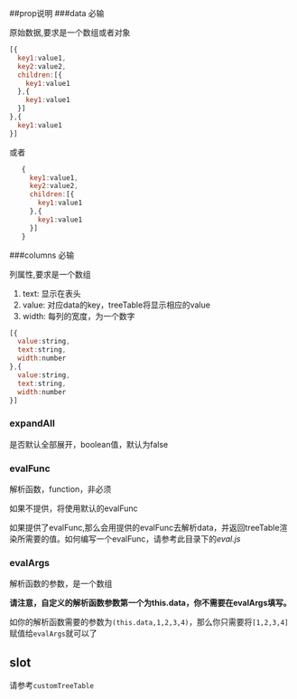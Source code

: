 ##prop说明
###data 
  必输
  
  原始数据,要求是一个数组或者对象
  ```javascript
  [{
    key1:value1,
    key2:value2,
    children:[{
      key1:value1
    },{
      key1:value1
    }]
  },{
    key1:value1
  }]
  ```
  或者
 ```javascript
    {
      key1:value1,
      key2:value2,
      children:[{
        key1:value1
      },{
        key1:value1
      }]
    }
  ```
###columns
  必输
  
  列属性,要求是一个数组
  
  1. text: 显示在表头
  2. value: 对应data的key，treeTable将显示相应的value
  3. width: 每列的宽度，为一个数字
  ```javascript
  [{
    value:string,
    text:string,
    width:number
  },{
    value:string,
    text:string,
    width:number
  }]
  ```
### expandAll
  是否默认全部展开，boolean值，默认为false
### evalFunc
  解析函数，function，非必须
  
  如果不提供，将使用默认的evalFunc 
  
  如果提供了evalFunc,那么会用提供的evalFunc去解析data，并返回treeTable渲染所需要的值。如何编写一个evalFunc，请参考此目录下的*eval.js*
  
### evalArgs
  解析函数的参数，是一个数组
  
  **请注意，自定义的解析函数参数第一个为this.data，你不需要在evalArgs填写。**
  
  如你的解析函数需要的参数为`(this.data,1,2,3,4)`，那么你只需要将`[1,2,3,4]`赋值给`evalArgs`就可以了
 ## slot
 请参考`customTreeTable`
